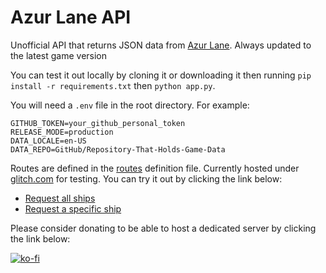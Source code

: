 # Azur Lane API
Unofficial API that returns JSON data from [Azur Lane](https://azurlane.yo-star.com/). Always updated to the latest game version

You can test it out locally by cloning it or downloading it then running `pip install -r requirements.txt` then `python app.py`.

You will need a `.env` file in the root directory. For example:
```dotenv
GITHUB_TOKEN=your_github_personal_token
RELEASE_MODE=production
DATA_LOCALE=en-US
DATA_REPO=GitHub/Repository-That-Holds-Game-Data
```

Routes are defined in the [routes](app_routes.py) definition file. Currently hosted under [glitch.com](glitch.com) for testing. You can try it out by clicking the link below:

* [Request all ships](https://lenitrous-azur-lane-api.glitch.me/api/ships)
* [Request a specific ship](https://lenitrous-azur-lane-api.glitch.me/api/ships?name=Saratoga)

Please consider donating to be able to host a dedicated server by clicking the link below:

[![ko-fi](https://www.ko-fi.com/img/githubbutton_sm.svg)](https://ko-fi.com/W7W71CF9V)